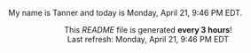 My name is Tanner and today is Monday, April 21, 9:46 PM EDT.

<p align="center">This <i>README</i> file is generated <b>every 3 hours</b>!</br>Last refresh: Monday, April 21, 9:46 PM EDT<br /></p>
